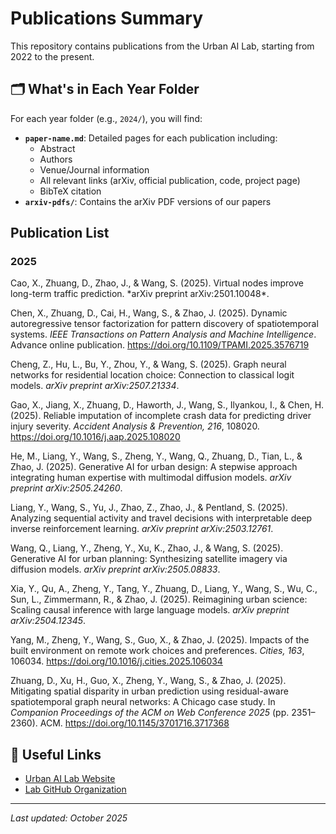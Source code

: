 # Publications Summary
This repository contains publications from the Urban AI Lab, starting from 2022 to the present.

## 🗂️ What's in Each Year Folder

For each year folder (e.g., `2024/`), you will find:

- **`paper-name.md`**: Detailed pages for each publication including:
  - Abstract
  - Authors
  - Venue/Journal information  
  - All relevant links (arXiv, official publication, code, project page)
  - BibTeX citation
- **`arxiv-pdfs/`**: Contains the arXiv PDF versions of our papers

## Publication List

### 2025
</small>
Cao, X., Zhuang, D., Zhao, J., & Wang, S. (2025). Virtual nodes improve long-term traffic prediction. *arXiv preprint arXiv:2501.10048*.

Chen, X., Zhuang, D., Cai, H., Wang, S., & Zhao, J. (2025). Dynamic autoregressive tensor factorization for pattern discovery of spatiotemporal systems. *IEEE Transactions on Pattern Analysis and Machine Intelligence*. Advance online publication. https://doi.org/10.1109/TPAMI.2025.3576719

Cheng, Z., Hu, L., Bu, Y., Zhou, Y., & Wang, S. (2025). Graph neural networks for residential location choice: Connection to classical logit models. *arXiv preprint arXiv:2507.21334*.

Gao, X., Jiang, X., Zhuang, D., Haworth, J., Wang, S., Ilyankou, I., & Chen, H. (2025). Reliable imputation of incomplete crash data for predicting driver injury severity. *Accident Analysis & Prevention, 216*, 108020. https://doi.org/10.1016/j.aap.2025.108020

He, M., Liang, Y., Wang, S., Zheng, Y., Wang, Q., Zhuang, D., Tian, L., & Zhao, J. (2025). Generative AI for urban design: A stepwise approach integrating human expertise with multimodal diffusion models. *arXiv preprint arXiv:2505.24260*.

Liang, Y., Wang, S., Yu, J., Zhao, Z., Zhao, J., & Pentland, S. (2025). Analyzing sequential activity and travel decisions with interpretable deep inverse reinforcement learning. *arXiv preprint arXiv:2503.12761*.

Wang, Q., Liang, Y., Zheng, Y., Xu, K., Zhao, J., & Wang, S. (2025). Generative AI for urban planning: Synthesizing satellite imagery via diffusion models. *arXiv preprint arXiv:2505.08833*.

Xia, Y., Qu, A., Zheng, Y., Tang, Y., Zhuang, D., Liang, Y., Wang, S., Wu, C., Sun, L., Zimmermann, R., & Zhao, J. (2025). Reimagining urban science: Scaling causal inference with large language models. *arXiv preprint arXiv:2504.12345*.

Yang, M., Zheng, Y., Wang, S., Guo, X., & Zhao, J. (2025). Impacts of the built environment on remote work choices and preferences. *Cities, 163*, 106034. https://doi.org/10.1016/j.cities.2025.106034

Zhuang, D., Xu, H., Guo, X., Zheng, Y., Wang, S., & Zhao, J. (2025). Mitigating spatial disparity in urban prediction using residual-aware spatiotemporal graph neural networks: A Chicago case study. In *Companion Proceedings of the ACM on Web Conference 2025* (pp. 2351–2360). ACM. https://doi.org/10.1145/3701716.3717368
</small>

## 🔗 Useful Links

- [Urban AI Lab Website](https://www.urbanailab.com/)
- [Lab GitHub Organization](https://github.com/urbanailab)

---

*Last updated: October 2025*
